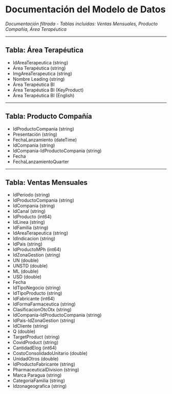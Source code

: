 # Documentación del Modelo de Datos

*Documentación filtrada - Tablas incluidas: Ventas Mensuales, Producto Compañía, Área Terapéutica*

------------------------------
Tabla: Área Terapéutica
------------------------------
- IdAreaTerapeutica (string)
- Área Terapéutica (string)
- ImgAreaTerapeutica (string)
- Nombre Leading (string)
- Área Terapéutica BI
- Área Terapéutica BI (KeyProduct)
- Área Terapéutica BI (English)

------------------------------
Tabla: Producto Compañía
------------------------------
- IdProductoCompania (string)
- Presentación (string)
- FechaLanzamiento (dateTime)
- IdCompania (string)
- IdCompania-IdProductoCompania (string)
- Fecha
- FechaLanzamientoQuarter

------------------------------
Tabla: Ventas Mensuales
------------------------------
- IdPeriodo (string)
- IdProductoCompania (string)
- IdCompania (string)
- IdCanal (string)
- IdProducto (int64)
- IdLinea (string)
- IdFamilia (string)
- IdAreaTerapeutica (string)
- IdIndicacion (string)
- IdPais (string)
- IdProductoMPh (int64)
- IdZonaGestion (string)
- UN (double)
- UNSTD (double)
- ML (double)
- USD (double)
- Fecha
- IdTipoNegocio (string)
- IdTipoProducto (string)
- IdFabricante (int64)
- IdFormaFarmaceutica (string)
- ClasificacionOtcOtx (string)
- IdCompania-IdProductoCompania (string)
- IdPais-IdZonaGestion (string)
- IdCliente (string)
- Q (double)
- TargetProduct (string)
- CovidProduct (string)
- CantidadElog (int64)
- CostoConsolidadoUnitario (double)
- UnidadOtros (double)
- IdProductoFabricante (string)
- PharmaceuticalDivision (string)
- Marca Paragua (string)
- CategoriaFamilia (string)
- Idzonageografica (string)


